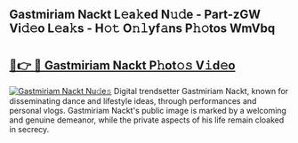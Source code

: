 ## Gastmiriam Nackt L𝚎a𝚔ed N𝚞𝚍e - Part-zGW Vi𝚍𝚎o L𝚎a𝚔s - H𝚘𝚝 O𝚗𝚕yf𝚊ns P𝚑𝚘tos WmVbq

# <h2><a href="http://kfconwj.oniu.top/?m=Gastmiriam+Nackt">🔗👉 🔴 Gastmiriam Nackt P𝚑ot𝚘𝚜 V𝚒d𝚎o</a></h2>

[![Gastmiriam Nackt Nu𝚍e𝚜](https://i.imgur.com/0qMVB7G.gif)](http://kfconwj.oniu.top/?m=Gastmiriam+Nackt)
Digital trendsetter Gastmiriam Nackt, known for disseminating dance and lifestyle ideas, through performances and personal vlogs. Gastmiriam Nackt's public image is marked by a welcoming and genuine demeanor, while the private aspects of his life remain cloaked in secrecy.  
